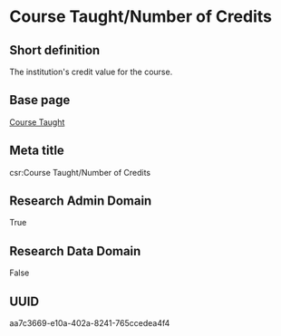 # Course Taught/Number of Credits
## Short definition
The institution's credit value for the course.
## Base page
[Course Taught](../../Objects/Course%20Taught.md)
## Meta title
csr:Course Taught/Number of Credits
## Research Admin Domain
True
## Research Data Domain
False
## UUID
aa7c3669-e10a-402a-8241-765ccedea4f4
